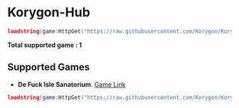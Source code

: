 # Korygon-Hub

```lua
loadstring(game:HttpGet("https://raw.githubusercontent.com/Korygon/Korygon-Hub/main/source.lua", true))()
```

**Total supported game : 1**

## Supported Games

- **De Fuck Isle Sanatorium**. [Game Link](https://www.roblox.com/games/3522803956/NURSEAPP-De-Pride-Isle-Sanatorium-LGBTQ "Roblox Game's")
```lua
loadstring(game:HttpGet("https://raw.githubusercontent.com/Korygon/Korygon-Hub/games/De-Pride-Isle-Sanatorium.lua", true))()
```
